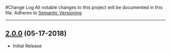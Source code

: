 #Change Log
All notable changes to this project will be documented in this file.
Adheres to [Semantic Versioning](http://semver.org/).

---

## [2.0.0](https://github.com/ngageoint/simple-features-proj-java/releases/tag/2.0.0) (05-17-2018)

* Initial Release
